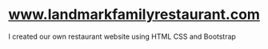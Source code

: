 # www.landmarkfamilyrestaurant.com
I created our own restaurant website using HTML CSS and Bootstrap
